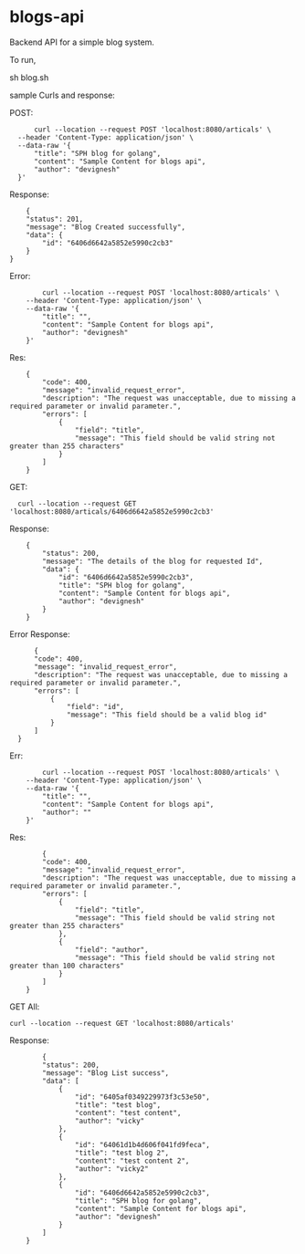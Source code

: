 # blogs-api
Backend API for a simple blog system.

To run,

  sh blog.sh

sample Curls and response:

POST:

          curl --location --request POST 'localhost:8080/articals' \
      --header 'Content-Type: application/json' \
      --data-raw '{
          "title": "SPH blog for golang",
          "content": "Sample Content for blogs api",
          "author": "devignesh"
      }'

Response:

        {
        "status": 201,
        "message": "Blog Created successfully",
        "data": {
            "id": "6406d6642a5852e5990c2cb3"
        }
    }

Error:

            curl --location --request POST 'localhost:8080/articals' \
        --header 'Content-Type: application/json' \
        --data-raw '{
            "title": "",
            "content": "Sample Content for blogs api",
            "author": "devignesh"
        }'

Res:

        {
            "code": 400,
            "message": "invalid_request_error",
            "description": "The request was unacceptable, due to missing a required parameter or invalid parameter.",
            "errors": [
                {
                    "field": "title",
                    "message": "This field should be valid string not greater than 255 characters"
                }
            ]
        }

GET:

      curl --location --request GET 'localhost:8080/articals/6406d6642a5852e5990c2cb3'

Response:

        {
            "status": 200,
            "message": "The details of the blog for requested Id",
            "data": {
                "id": "6406d6642a5852e5990c2cb3",
                "title": "SPH blog for golang",
                "content": "Sample Content for blogs api",
                "author": "devignesh"
            }
        }

Error Response:

          {
          "code": 400,
          "message": "invalid_request_error",
          "description": "The request was unacceptable, due to missing a required parameter or invalid parameter.",
          "errors": [
              {
                  "field": "id",
                  "message": "This field should be a valid blog id"
              }
          ]
      }


Err:

            curl --location --request POST 'localhost:8080/articals' \
        --header 'Content-Type: application/json' \
        --data-raw '{
            "title": "",
            "content": "Sample Content for blogs api",
            "author": ""
        }'

Res:

            {
            "code": 400,
            "message": "invalid_request_error",
            "description": "The request was unacceptable, due to missing a required parameter or invalid parameter.",
            "errors": [
                {
                    "field": "title",
                    "message": "This field should be valid string not greater than 255 characters"
                },
                {
                    "field": "author",
                    "message": "This field should be valid string not greater than 100 characters"
                }
            ]
        }


GET All:

    curl --location --request GET 'localhost:8080/articals'

Response:

            {
            "status": 200,
            "message": "Blog List success",
            "data": [
                {
                    "id": "6405af0349229973f3c53e50",
                    "title": "test blog",
                    "content": "test content",
                    "author": "vicky"
                },
                {
                    "id": "64061d1b4d606f041fd9feca",
                    "title": "test blog 2",
                    "content": "test content 2",
                    "author": "vicky2"
                },
                {
                    "id": "6406d6642a5852e5990c2cb3",
                    "title": "SPH blog for golang",
                    "content": "Sample Content for blogs api",
                    "author": "devignesh"
                }
            ]
        }
